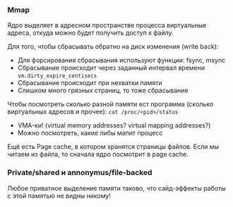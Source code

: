 ### Mmap
Ядро выделяет в адресном пространстве процесса виртуальные адреса, откуда можно будет получить доступ к файлу.

Для того, чтобы сбрасывать обратно на диск изменения (write back):

* Для форсирования сбрасывания используют функции: fsync, msync
* Сбрасывание происходит через заданный интервал времени `vm.dirty_expire_centisecs`
* Сбрасывание происходит при нехватки памяти
* Слишком много грязных страниц, то тоже сбрасывание

Чтобы посмотреть сколько разной памяти ест программа (сколько виртуальных адресов и прочее): `cat /proc/<pid>/status`

* VMA-ки! (virtual memory addresses? virtual mapping addresses?)
* Можно посмотреть, какие либы мапит процесс

Ещё есть Page cache, в котором хранятся страницы файлов. Если мы читаем из файла, то сначала ядро посмотрит в page cache.

### Private/shared и annonymus/file-backed

Любое приватное выделение памяти таково, что сайд-эффекты работы с этой памятью не видны никому!
